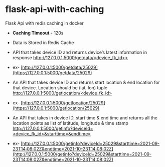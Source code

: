 # flask-api-with-caching
Flask Api with redis caching in docker

* **Caching Timeout** - 120s
- Data is Stored in Redis Cache

- API that takes device ID and returns device’s latest information in response [http://127.0.0.1:5000/getdata/<device_fk_id>>](http://127.0.0.1:5000/getdata/<device_fk_id>)
* ex- [http://127.0.0.1:5000/getdata/25029](https://127.0.0.1:5000/getdata/25029) 
- An API that takes device ID and returns start location & end location for that device. Location should be (lat, lon) tuple
[http://127.0.0.1:5000/getlocation/<device_fk_id>](http://127.0.0.1:5000/getlocation/<device_fk_id>)
* ex- [http://127.0.0.1:5000/getlocation/25029](https://127.0.0.1:5000/getlocation/25029)
- An API that takes in device ID, start time & end time and returns all the location points as list of latitude, longitude & time stamp
[http://127.0.0.1:5000/getinfo?deviceId=<device_fk_id>&starttime=&endtime=](http://127.0.0.1:5000/getinfo?deviceId=<device_fk_id>&starttime=&endtime=)
* ex- [http://127.0.0.1:5000/getinfo?deviceId=25029&starttime=2021-09-23T14:08:02Z&endtime=2021-10-23T14:08:02Z](http://127.0.0.1:5000/getinfo?deviceId=25029&starttime=2021-09-23T14:08:02Z&endtime=2021-10-23T14:08:02Z)
